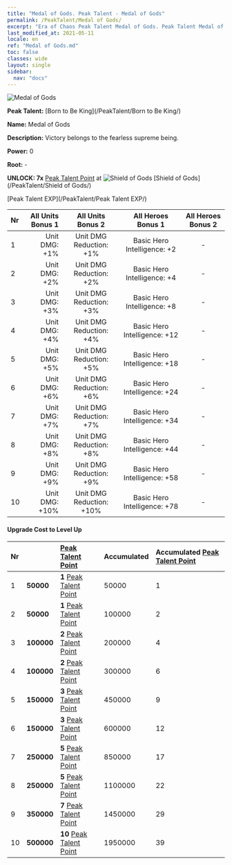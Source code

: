 ```yaml
---
title: "Medal of Gods. Peak Talent - Medal of Gods"
permalink: /PeakTalent/Medal of Gods/
excerpt: "Era of Chaos Peak Talent Medal of Gods. Peak Talent Medal of Gods. Medal of Gods"
last_modified_at: 2021-05-11
locale: en
ref: "Medal of Gods.md"
toc: false
classes: wide
layout: single
sidebar:
  nav: "docs"
---
```


  ![Medal of Gods](/images/pt/talent_4503.png)

  **Peak Talent:** [Born to Be King](/PeakTalent/Born to Be King/)

  **Name:** Medal of Gods

  **Description:** Victory belongs to the fearless supreme being.

  **Power:** 0

  **Root:** -

  **UNLOCK: 7x** [Peak Talent Point](/Items/con_934/) at ![Shield of Gods](/images/pt/talent_4502.png) [Shield of Gods](/PeakTalent/Shield of Gods/)

  [Peak Talent EXP](/PeakTalent/Peak Talent EXP/)

  | Nr | All Units Bonus 1 | All Units Bonus 2 | All Heroes Bonus 1 | All Heroes Bonus 2 |
  |:---|--------------:|:-------------:|:-------------:|:-------------:|
  | 1 | Unit DMG: +1% | Unit DMG Reduction: +1% | Basic Hero Intelligence: +2 | - |
  | 2 | Unit DMG: +2% | Unit DMG Reduction: +2% | Basic Hero Intelligence: +4 | - |
  | 3 | Unit DMG: +3% | Unit DMG Reduction: +3% | Basic Hero Intelligence: +8 | - |
  | 4 | Unit DMG: +4% | Unit DMG Reduction: +4% | Basic Hero Intelligence: +12 | - |
  | 5 | Unit DMG: +5% | Unit DMG Reduction: +5% | Basic Hero Intelligence: +18 | - |
  | 6 | Unit DMG: +6% | Unit DMG Reduction: +6% | Basic Hero Intelligence: +24 | - |
  | 7 | Unit DMG: +7% | Unit DMG Reduction: +7% | Basic Hero Intelligence: +34 | - |
  | 8 | Unit DMG: +8% | Unit DMG Reduction: +8% | Basic Hero Intelligence: +44 | - |
  | 9 | Unit DMG: +9% | Unit DMG Reduction: +9% | Basic Hero Intelligence: +58 | - |
  | 10 | Unit DMG: +10% | Unit DMG Reduction: +10% | Basic Hero Intelligence: +78 | - |


#### Upgrade Cost to Level Up

  | Nr | <i class="fas fa-coins"/> | [Peak Talent Point](/Items/con_934/) | Accumulated <i class="fas fa-coins"/> | Accumulated [Peak Talent Point](/Items/con_934/) |
  |:---|:--------------|:-------------|:-------------|:-------------|
  | 1 | **50000** | **1** [Peak Talent Point](/Items/con_934/) | 50000 | 1 |
  | 2 | **50000** | **1** [Peak Talent Point](/Items/con_934/) | 100000 | 2 |
  | 3 | **100000** | **2** [Peak Talent Point](/Items/con_934/) | 200000 | 4 |
  | 4 | **100000** | **2** [Peak Talent Point](/Items/con_934/) | 300000 | 6 |
  | 5 | **150000** | **3** [Peak Talent Point](/Items/con_934/) | 450000 | 9 |
  | 6 | **150000** | **3** [Peak Talent Point](/Items/con_934/) | 600000 | 12 |
  | 7 | **250000** | **5** [Peak Talent Point](/Items/con_934/) | 850000 | 17 |
  | 8 | **250000** | **5** [Peak Talent Point](/Items/con_934/) | 1100000 | 22 |
  | 9 | **350000** | **7** [Peak Talent Point](/Items/con_934/) | 1450000 | 29 |
  | 10 | **500000** | **10** [Peak Talent Point](/Items/con_934/) | 1950000 | 39 |
